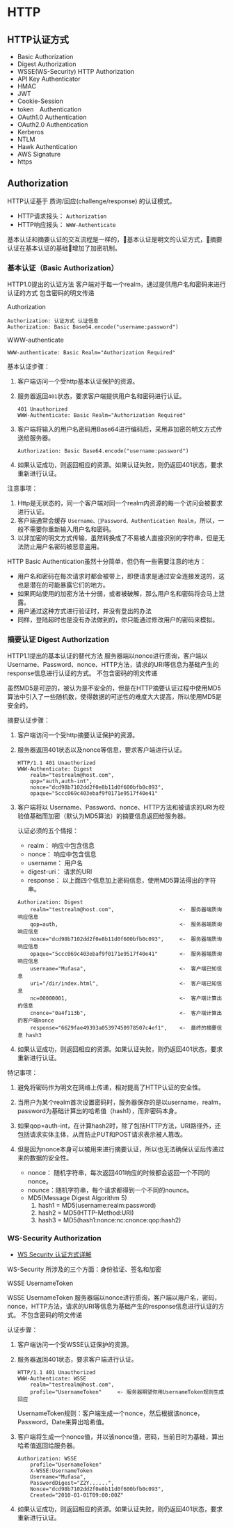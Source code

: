 # HTTP

## HTTP认证方式

* Basic Authorization
* Digest Authorization
* WSSE(WS-Security) HTTP Authorization
* API Key Authenticator
* HMAC
* JWT
* Cookie-Session
* token　Authentication
* OAuth1.0 Authentication
* OAuth2.0 Authentication
* Kerberos
* NTLM
* Hawk Authentication
* AWS Signature
* https

## Authorization

HTTP认证基于 质询/回应(challenge/response) 的认证模式。

* HTTP请求报头： `Authorization`
* HTTP响应报头： `WWW-Authenticate`

基本认证和摘要认证的交互流程是一样的，基本认证是明文的认证方式，摘要认证在基本认证的基础增加了加密机制。

### 基本认证（Basic Authorization）

HTTP1.0提出的认证方法
客户端对于每一个realm，通过提供用户名和密码来进行认证的方式
包含密码的明文传递

Authorization

```
Authorization: 认证方式 认证信息
Authorization: Basic Base64.encode("username:password")
```

WWW-authenticate

```
WWW-authenticate: Basic Realm="Authorization Required"
```

基本认证步骤：

1. 客户端访问一个受http基本认证保护的资源。
2. 服务器返回`401`状态，要求客户端提供用户名和密码进行认证。

    ```
    401 Unauthorized
    WWW-Authenticate: Basic Realm="Authorization Required"
    ```

3. 客户端将输入的用户名密码用Base64进行编码后，采用非加密的明文方式传送给服务器。

    ```
    Authorization: Basic Base64.encode("username:password")
    ```

4. 如果认证成功，则返回相应的资源。如果认证失败，则仍返回401状态，要求重新进行认证。

注意事项：

1. Http是无状态的，同一个客户端对同一个realm内资源的每一个访问会被要求进行认证。
2. 客户端通常会缓存 `Username、Password、Authentication Realm`，所以，一般不需要你重新输入用户名和密码。
3. 以非加密的明文方式传输，虽然转换成了不易被人直接识别的字符串，但是无法防止用户名密码被恶意盗用。

HTTP Basic Authentication虽然十分简单，但仍有一些需要注意的地方：

* 用户名和密码在每次请求时都会被带上，即使请求是通过安全连接发送的，这也是潜在的可能暴露它们的地方。
* 如果网站使用的加密方法十分弱，或者被破解，那么用户名和密码将会马上泄露。
* 用户通过这种方式进行验证时，并没有登出的办法
* 同样，登陆超时也是没有办法做到的，你只能通过修改用户的密码来模拟。

### 摘要认证 Digest Authorization

HTTP1.1提出的基本认证的替代方法
服务器端以nonce进行质询，客户端以 Username、Password、nonce、HTTP方法，请求的URI等信息为基础产生的response信息进行认证的方式。
不包含密码的明文传递

虽然MD5是可逆的，被认为是不安全的，但是在HTTP摘要认证过程中使用MD5算法中引入了一些随机数，使得数据的可逆性的难度大大提高，所以使用MD5是安全的。

摘要认证步骤：

1. 客户端访问一个受http摘要认证保护的资源。
2. 服务器返回401状态以及nonce等信息，要求客户端进行认证。

    ```
    HTTP/1.1 401 Unauthorized
    WWW-Authenticate: Digest
        realm="testrealm@host.com",
        qop="auth,auth-int",
        nonce="dcd98b7102dd2f0e8b11d0f600bfb0c093",
        opaque="5ccc069c403ebaf9f0171e9517f40e41"
    ```

3. 客户端将以 Username、Password、nonce、HTTP方法和被请求的URI为校验值基础而加密（默认为MD5算法）的摘要信息返回给服务器。

    认证必须的五个情报：

    * realm： 响应中包含信息
    * nonce： 响应中包含信息
    * username： 用户名
    * digest-uri： 请求的URI
    * response： 以上面四个信息加上密码信息，使用MD5算法得出的字符串。

    ```
    Authorization: Digest 
        realm="testrealm@host.com",                     <-　服务器端质询响应信息
        qop=auth,                                       <-　服务器端质询响应信息
        nonce="dcd98b7102dd2f0e8b11d0f600bfb0c093",     <-　服务器端质询响应信息
        opaque="5ccc069c403ebaf9f0171e9517f40e41"       <-　服务器端质询响应信息
        username="Mufasa",                              <-　客户端已知信息
        uri="/dir/index.html",                          <-　客户端已知信息
        nc=00000001,                                    <-　客户端计算出的信息
        cnonce="0a4f113b",                              <-　客户端计算出的客户端nonce
        response="6629fae49393a05397450978507c4ef1",    <-　最终的摘要信息 hash3
    ```

4. 如果认证成功，则返回相应的资源。如果认证失败，则仍返回401状态，要求重新进行认证。

特记事项：

1. 避免将密码作为明文在网络上传递，相对提高了HTTP认证的安全性。
2. 当用户为某个realm首次设置密码时，服务器保存的是以username，realm，password为基础计算出的哈希值（hash1），而非密码本身。
3. 如果qop=auth-int，在计算hash2时，除了包括HTTP方法，URI路径外，还包括请求实体主体，从而防止PUT和POST请求表示被人篡改。
4. 但是因为nonce本身可以被用来进行摘要认证，所以也无法确保认证后传递过来的数据的安全性。

    * nonce： 随机字符串，每次返回401响应的时候都会返回一个不同的nonce。 
    * nounce：随机字符串，每个请求都得到一个不同的nounce。 
    * MD5(Message Digest Algorithm 5)
         1. hash1 = MD5(username:realm:password)
         2. hash2 = MD5(HTTP-Method:URI)
         3. hash3 = MD5(hash1:nonce:nc:cnonce:qop:hash2)


### WS-Security Authorization

* [WS Security 认证方式详解](http://www.cnblogs.com/mikevictor07/p/3678535.html)

WS-Security 所涉及的三个方面：身份验证、签名和加密

WSSE UsernameToken


 WSSE UsernameToken 
服务器端以nonce进行质询，客户端以用户名，密码，nonce，HTTP方法，请求的URI等信息为基础产生的response信息进行认证的方式。
不包含密码的明文传递 

认证步骤：

1. 客户端访问一个受WSSE认证保护的资源。 
2. 服务器返回401状态，要求客户端进行认证。

    ```
    HTTP/1.1 401 Unauthorized
    WWW-Authenticate: WSSE
        realm="testrealm@host.com",
        profile="UsernameToken"     <- 服务器期望你用UsernameToken规则生成回应
    ```

    UsernameToken规则：客户端生成一个nonce，然后根据该nonce，Password，Date来算出哈希值。 

3. 客户端将生成一个nonce值，并以该nonce值，密码，当前日时为基础，算出哈希值返回给服务器。 

    ```
    Authorization: WSSE
        profile="UsernameToken"
        X-WSSE:UsernameToken
        Username="Mufasa",
        PasswordDigest="Z2Y......",
        Nonce="dcd98b7102dd2f0e8b11d0f600bfb0c093",
        Created="2010-01-01T09:00:00Z"
    ```

4. 如果认证成功，则返回相应的资源。如果认证失败，则仍返回401状态，要求重新进行认证。


